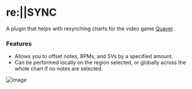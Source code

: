# re:||SYNC

A plugin that helps with resynching charts for the video game [Quaver](https://github.com/Quaver/Quaver).

### Features

- Allows you to offset notes, BPMs, and SVs by a specified amount.
- Can be performed locally on the region selected, or globally across the whole chart if no notes are selected.

![image](https://github.com/Emik03/reSYNC/assets/14614115/69413351-6639-4720-b7e7-65ade4e3a4c1)

